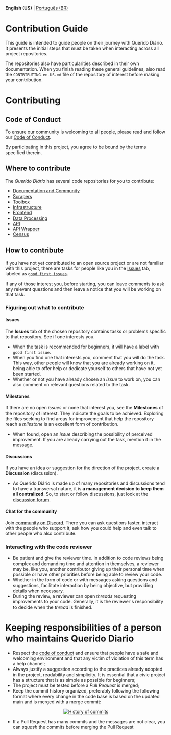 **English (US)** | [Português (BR)](CONTRIBUTING.md)

Contribution Guide
====

This guide is intended to guide people on their journey with Querido Diário. It presents the initial steps that must be taken when interacting across all project repositories.

The repositories also have particularities described in their own documentation. When you finish reading these general guidelines, also read the `CONTRIBUTING-en-US.md` file of the repository of interest before making your contribution.

# Contributing

## Code of Conduct

To ensure our community is welcoming to all people, please read and follow our [Code of Conduct](CODE_OF_CONDUCT-en-US.md).

By participating in this project, you agree to be bound by the terms specified therein.

## Where to contribute

The *Querido Diário* has several code repositories for you to contribute:

- [Documentation and Community](https://github.com/okfn-brasil/querido-diario-comunidade)
- [Scrapers](https://github.com/okfn-brasil/querido-diario)
- [Toolbox](https://github.com/okfn-brasil/querido-diario-toolbox)
- [Infrastructure](https://github.com/okfn-brasil/querido-diario-infra)
- [Frontend](https://github.com/okfn-brasil/querido-diario-frontend)
- [Data Processing](https://github.com/okfn-brasil/querido-diario-data-processing)
- [API](https://github.com/okfn-brasil/querido-diario-api)
- [API Wrapper](https://github.com/okfn-brasil/querido-diario-api-wrapper)
- [Census](https://github.com/okfn-brasil/censo-querido-diario)

## How to contribute

If you have not yet contributed to an open source project or are not familiar with this project, there are tasks for people like you in the [Issues](https://github.com/okfn-brasil/querido-diario-comunidade/issues) tab, labeled as [`good first issues`](https://github.com/okfn-brasil/querido-diario-comunidade/issues?q=is%3Aissue+is%3Aopen+label%3A"good+first+issue").

If any of those interest you, before starting, you can leave comments to ask any relevant questions and then leave a notice that you will be working on that task.

### Figuring out what to contribute

#### Issues
The **Issues** tab of the chosen repository contains tasks or problems specific to that repository. See if one interests you.
- When the task is recommended for beginners, it will have a label with `good first issue`.
- When you find one that interests you, comment that you will do the task. This way, other people will know that you are already working on it, being able to offer help or dedicate yourself to others that have not yet been started.
- Whether or not you have already chosen an *issue* to work on, you can also comment on relevant questions related to the task.

#### Milestones
If there are no open *issues* or none that interest you, see the **Milestones** of the repository of interest. They indicate the goals to be achieved. Exploring the files seeking to find areas for improvement that help the repository reach a *milestone* is an excellent form of contribution.
- When found, open an *issue* describing the possibility of perceived improvement. If you are already carrying out the task, mention it in the message.

#### Discussions
If you have an idea or suggestion for the direction of the project, create a **Discussion** (discussion).
- As Querido Diário is made up of many repositories and discussions tend to have a transversal nature, it is **a management decision to keep them all centralized**. So, to start or follow discussions, just look at the [discussion forum](https://github.com/okfn-brasil/querido-diario-comunidade/discussions).

#### Chat for the community
Join [community on Discord](https://go.ok.org.br/discord). There you can ask questions faster, interact with the people who support it, ask how you could help and even talk to other people who also contribute.

### Interacting with the code reviewer
- Be patient and give the reviewer time. In addition to code reviews being complex and demanding time and attention in themselves, a reviewer may be, like you, another contributor giving up their personal time when possible or have other priorities before being able to review your code.
- Whether in the form of code or with messages asking questions and suggestions, facilitate interaction by being objective, but providing details when necessary.
- During the review, a reviewer can open *threads* requesting improvements to your code. Generally, it is the reviewer's responsibility to decide when the *thread* is finished.


# Keeping responsibilities of a person who maintains Querido Diario

- Respect the [code of conduct](CODE_OF_CONDUCT-en-US.md) and ensure that people have a safe and welcoming environment and that any victim of violation of this term has a help channel;
- Always justify a suggestion according to the practices already adopted in the project, readability and simplicity. It is essential that a civic project has a structure that is as simple as possible for beginners;
- The project must be tested before a *Pull Request* is merged;
- Keep the commit history organized, preferably following the following format where every change in the code base is based on the updated main and is merged with a merge commit:

<p align="center">
   <a href="https://queridodiario.ok.org.br/sobre" target="_blank"> <img alt="History of commits" src="./images/historia_commits.png">
   </a>
</p>

- If a Pull Request has many commits and the messages are not clear, you can *squash* the commits before merging the Pull Request
